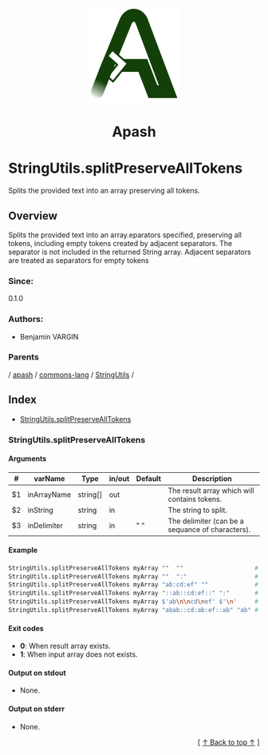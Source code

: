 
<div align='center' id='apash-top'>
  <a href='https://github.com/hastec-fr/apash'>
    <img alt='apash-logo' src='../../../../../../../assets/apash-logo.svg'/>
  </a>

  # Apash
</div>

# StringUtils.splitPreserveAllTokens

Splits the provided text into an array preserving all tokens.

## Overview

Splits the provided text into an array.eparators specified, 
preserving all tokens, including empty tokens created by adjacent separators.
The separator is not included in the returned String array. 
Adjacent separators are treated as separators for empty tokens

### Since:
0.1.0

### Authors:
* Benjamin VARGIN

### Parents
<!-- apash.parentBegin -->
[](../../../../.md) / [apash](../../../apash.md) / [commons-lang](../../commons-lang.md) / [StringUtils](../StringUtils.md) / 
<!-- apash.parentEnd -->

## Index

* [StringUtils.splitPreserveAllTokens](#stringutilssplitpreservealltokens)

### StringUtils.splitPreserveAllTokens

#### Arguments
| #      | varName        | Type          | in/out   | Default    | Description                           |
|--------|----------------|---------------|----------|------------|---------------------------------------|
| $1     | inArrayName    | string[]      | out      |            | The result array which will contains tokens.     |
| $2     | inString       | string        | in       |            | The string to split.                             |
| $3     | inDelimiter    | string        | in       | " "        | The delimiter (can be a sequance of characters). |

#### Example

```bash
StringUtils.splitPreserveAllTokens myArray ""  ""                    # []
StringUtils.splitPreserveAllTokens myArray ""  ":"                   # []
StringUtils.splitPreserveAllTokens myArray "ab:cd:ef" ""             # ["ab:cd:ef"]
StringUtils.splitPreserveAllTokens myArray "::ab::cd:ef::" ":"       # ["", "", "ab", "", "cd", "ef", ""]
StringUtils.splitPreserveAllTokens myArray $'ab\n\ncd\nef' $'\n'     # ["ab", "", "cd", "ef"]
StringUtils.splitPreserveAllTokens myArray "abab::cd:ab:ef::ab" "ab" # ["", "", "::cd:", ":ef::", ""]
```

#### Exit codes

* **0**: When result array exists.
* **1**: When input array does not exists.

#### Output on stdout

* None.

#### Output on stderr

* None.


  <div align='right'>[ <a href='#apash-top'>↑ Back to top ↑</a> ]</div>

